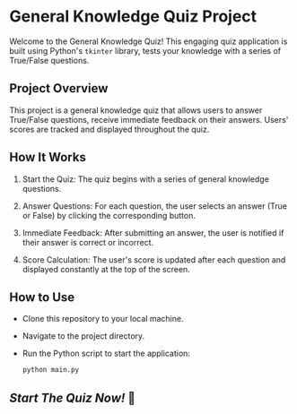 # General Knowledge Quiz Project

Welcome to the General Knowledge Quiz! This engaging quiz application is built using Python's `tkinter` library, tests your knowledge with a series of True/False questions.

## Project Overview

This project is a general knowledge quiz that allows users to answer True/False questions, receive immediate feedback on their answers. Users' scores are tracked and displayed throughout the quiz.

## How It Works

1. Start the Quiz: The quiz begins with a series of general knowledge questions.

2. Answer Questions: For each question, the user selects an answer (True or False) by clicking the corresponding button.

3. Immediate Feedback: After submitting an answer, the user is notified if their answer is correct or incorrect.

4. Score Calculation: The user's score is updated after each question and displayed constantly at the top of the screen.

## How to Use

- Clone this repository to your local machine.

- Navigate to the project directory.

- Run the Python script to start the application:
    ```bash
    python main.py
    ```

## *Start The Quiz Now!* 🧠
